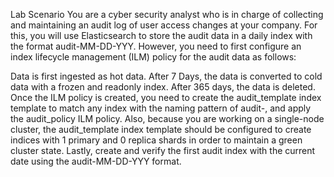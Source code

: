Lab Scenario
You are a cyber security analyst who is in charge of collecting and maintaining an audit log of user access changes at your company. For this, you will use Elasticsearch to store the audit data in a daily index with the format audit-MM-DD-YYY. However, you need to first configure an index lifecycle management (ILM) policy for the audit data as follows:

Data is first ingested as hot data.
After 7 Days, the data is converted to cold data with a frozen and readonly index.
After 365 days, the data is deleted.
Once the ILM policy is created, you need to create the audit_template index template to match any index with the naming pattern of audit-, and apply the audit_policy ILM policy. Also, because you are working on a single-node cluster, the audit_template index template should be configured to create indices with 1 primary and 0 replica shards in order to maintain a green cluster state. Lastly, create and verify the first audit index with the current date using the audit-MM-DD-YYY format.